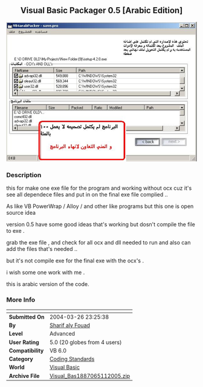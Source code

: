 ﻿<div align="center">

## Visual Basic Packager 0\.5 \[Arabic Edition\]

<img src="PIC2005511163836161.JPG">
</div>

### Description

this for make one exe file for the program and working without ocx cuz it's see all dependece files and put in on the final exe file complied ..

As like VB PowerWrap / Alloy / and other like programs but this one is open source idea

version 0.5 have some good ideas that's working but dosn't compile the file to exe .

grab the exe file , and check for all ocx and dll needed to run and also can add the files that's needed ..

but it's not compile exe for the final exe with the ocx's .

i wish some one work with me .

this is arabic version of the code.
 
### More Info
 


<span>             |<span>
---                |---
**Submitted On**   |2004-03-26 23:25:38
**By**             |[Sharif aly Fouad](https://github.com/Planet-Source-Code/PSCIndex/blob/master/ByAuthor/sharif-aly-fouad.md)
**Level**          |Advanced
**User Rating**    |5.0 (20 globes from 4 users)
**Compatibility**  |VB 6\.0
**Category**       |[Coding Standards](https://github.com/Planet-Source-Code/PSCIndex/blob/master/ByCategory/coding-standards__1-43.md)
**World**          |[Visual Basic](https://github.com/Planet-Source-Code/PSCIndex/blob/master/ByWorld/visual-basic.md)
**Archive File**   |[Visual\_Bas1887065112005\.zip](https://github.com/Planet-Source-Code/sharif-aly-fouad-visual-basic-packager-0-5-arabic-edition__1-60482/archive/master.zip)









